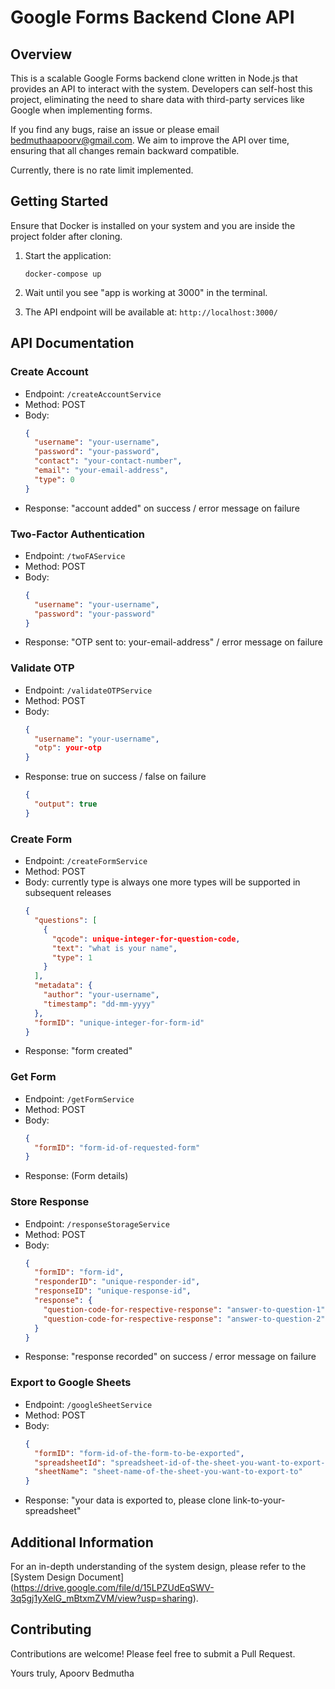 # Google Forms Backend Clone API

## Overview

This is a scalable Google Forms backend clone written in Node.js that provides an API to interact with the system. Developers can self-host this project, eliminating the need to share data with third-party services like Google when implementing forms.

If you find any bugs, raise an issue or please email bedmuthaapoorv@gmail.com. We aim to improve the API over time, ensuring that all changes remain backward compatible.

Currently, there is no rate limit implemented.

## Getting Started

Ensure that Docker is installed on your system and you are inside the project folder after cloning.

1. Start the application:
   ```
   docker-compose up
   ```

2. Wait until you see "app is working at 3000" in the terminal.

3. The API endpoint will be available at: `http://localhost:3000/`

## API Documentation

### Create Account
- Endpoint: `/createAccountService`
- Method: POST
- Body:
  ```json
  {
    "username": "your-username",
    "password": "your-password",
    "contact": "your-contact-number",
    "email": "your-email-address",
    "type": 0
  }
  ```
- Response: "account added" on success / error message on failure

### Two-Factor Authentication
- Endpoint: `/twoFAService`
- Method: POST
- Body:
  ```json
  {
    "username": "your-username",
    "password": "your-password"
  }
  ```
- Response: "OTP sent to: your-email-address" / error message on failure

### Validate OTP
- Endpoint: `/validateOTPService`
- Method: POST
- Body:
  ```json
  {
    "username": "your-username",
    "otp": your-otp
  }
  ```
- Response: true on success / false on failure
  ```json
  {
    "output": true
  }
  ```

### Create Form
- Endpoint: `/createFormService`
- Method: POST
- Body:
  currently type is always one more types will be supported in subsequent releases
  ```json
  {
    "questions": [
      {
        "qcode": unique-integer-for-question-code,
        "text": "what is your name",
        "type": 1
      }
    ],
    "metadata": {
      "author": "your-username",
      "timestamp": "dd-mm-yyyy"
    },
    "formID": "unique-integer-for-form-id"
  }
  ```
- Response: "form created"

### Get Form
- Endpoint: `/getFormService`
- Method: POST
- Body:
  ```json
  {
    "formID": "form-id-of-requested-form"
  }
  ```
- Response: (Form details)

### Store Response
- Endpoint: `/responseStorageService`
- Method: POST
- Body:
  ```json
  {
    "formID": "form-id",
    "responderID": "unique-responder-id",
    "responseID": "unique-response-id",
    "response": {
      "question-code-for-respective-response": "answer-to-question-1",
      "question-code-for-respective-response": "answer-to-question-2"
    }
  }
  ```
- Response: "response recorded" on success / error message on failure

### Export to Google Sheets
- Endpoint: `/googleSheetService`
- Method: POST
- Body:
  ```json
  {
    "formID": "form-id-of-the-form-to-be-exported",
    "spreadsheetId": "spreadsheet-id-of-the-sheet-you-want-to-export-to",
    "sheetName": "sheet-name-of-the-sheet-you-want-to-export-to"
  }
  ```
- Response: "your data is exported to, please clone link-to-your-spreadsheet"

## Additional Information

For an in-depth understanding of the system design, please refer to the [System Design Document] (https://drive.google.com/file/d/15LPZUdEqSWV-3q5gj1yXelG_mBtxmZVM/view?usp=sharing).

## Contributing

Contributions are welcome! Please feel free to submit a Pull Request.

Yours truly,
Apoorv Bedmutha
